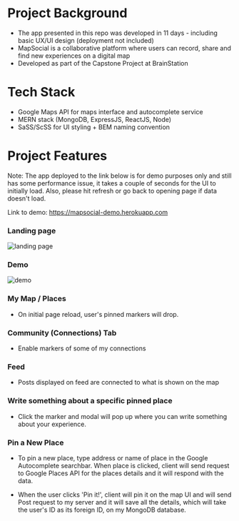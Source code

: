 # Project Background
- The app presented in this repo was developed in 11 days - including basic UX/UI design (deployment not included)
- MapSocial is a collaborative platform where users can record, share and find new experiences on a digital map
- Developed as part of the Capstone Project at BrainStation

# Tech Stack
- Google Maps API for maps interface and autocomplete service
- MERN stack (MongoDB, ExpressJS, ReactJS, Node)
- SaSS/ScSS for UI styling + BEM naming convention

# Project Features

Note: The app deployed to the link below is for demo purposes only and still has some performance issue, it takes a couple of seconds for the UI to initially load. Also, please hit refresh or go back to opening page if data doesn't load. 

Link to demo: https://mapsocial-demo.herokuapp.com

### Landing page

![landing page](https://user-images.githubusercontent.com/41134618/52088558-31028f80-257a-11e9-9415-b259086979df.gif)

### Demo

![demo](https://user-images.githubusercontent.com/41134618/52088545-2b0cae80-257a-11e9-86b7-13eb9ab49025.gif)

### My Map / Places 
- On initial page reload, user's pinned markers will drop. 

### Community (Connections) Tab
- Enable markers of some of my connections

### Feed 
- Posts displayed on feed are connected to what is shown on the map

### Write something about a specific pinned place
- Click the marker and modal will pop up where you can write something about your experience.

### Pin a New Place
- To pin a new place, type address or name of place in the Google Autocomplete searchbar. When place is clicked, client will send request to Google Places API for the places details and it will respond with the data. 

- When the user clicks 'Pin it!', client will pin it on the map UI and will send Post request to my server and it will save all the details, which will take the user's ID as its foreign ID, on my MongoDB database. 


